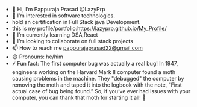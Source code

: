 - 👋 Hi, I’m Pappuraja Prasad @LazyPrp
- 👀 I’m interested in software technologies.
- hold an certification in Full Stack java Development.
- this is my profile/portfolio:https://lazyprp.github.io/My_Profile/  
- 🌱 I’m currently learning DSA,React
- 💞️ I’m looking to collaborate on full stack projects 
- 📫 How to reach me pappurajaprasad22@gmail.com
- 😄 Pronouns: he/him
- ⚡ Fun fact: The first computer bug was actually a real bug! In 1947, engineers working on the Harvard Mark II computer found a moth causing problems in the machine. They "debugged" the computer by removing the moth and taped it into the logbook with the note, “First actual case of bug being found.” So, if you’ve ever had issues with your computer, you can thank that moth for starting it all! 🦋

<!---
LazyPrp/LazyPrp is a ✨ special ✨ repository because its `README.md` (this file) appears on your GitHub profile.
You can click the Preview link to take a look at your changes.
--->
